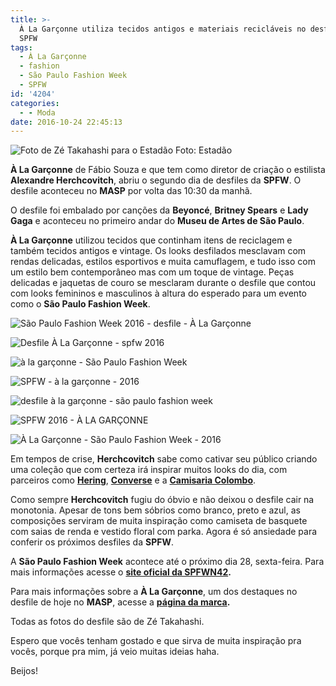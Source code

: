 ```yaml
---
title: >-
  À La Garçonne utiliza tecidos antigos e materiais recicláveis no desfile da
  SPFW
tags:
  - À La Garçonne
  - fashion
  - São Paulo Fashion Week
  - SPFW
id: '4204'
categories:
  - - Moda
date: 2016-10-24 22:45:13
---
```


![Foto de Zé Takahashi para o Estadão](http://natalia.blog.br/wp-content/uploads/2016/10/Desfile-À-La-Garçonne-spfw.jpg) Foto: Estadão

**À La Garçonne** de Fábio Souza e que tem como diretor de criação o estilista **Alexandre Herchcovitch**, abriu o segundo dia de desfiles da **SPFW**. O desfile aconteceu no **MASP** por volta das 10:30 da manhã.

O desfile foi embalado por canções da **Beyoncé**, **Britney Spears** e **Lady Gaga** e aconteceu no primeiro andar do **Museu de Artes de São Paulo**.

**À La Garçonne** utilizou tecidos que continham itens de reciclagem e também tecidos antigos e vintage. Os looks desfilados mesclavam com rendas delicadas, estilos esportivos e muita camuflagem, e tudo isso com um estilo bem contemporâneo mas com um toque de vintage. Peças delicadas e jaquetas de couro se mesclaram durante o desfile que contou com looks femininos e masculinos à altura do esperado para um evento como o **São Paulo Fashion Week**.

![São Paulo Fashion Week 2016 - desfile - À La Garçonne](http://natalia.blog.br/wp-content/uploads/2016/10/à-la-garçonne-spfw-2016.jpg)

![Desfile À La Garçonne - spfw 2016](http://natalia.blog.br/wp-content/uploads/2016/10/à-la-garçonne-são-paulo-fashion-week-2016.jpg)

![à la garçonne - São Paulo Fashion Week](http://natalia.blog.br/wp-content/uploads/2016/10/são-paulo-fashion-week-à-la-garçonne.jpg)

![SPFW - à la garçonne - 2016](http://natalia.blog.br/wp-content/uploads/2016/10/à-la-garçone-são-paulo-fashion-week.jpg)

![desfile à la garçonne - são paulo fashion week](http://natalia.blog.br/wp-content/uploads/2016/10/spfw-à-la-garçonne.jpg)

![SPFW 2016 - À LA GARÇONNE](http://natalia.blog.br/wp-content/uploads/2016/10/desfile-à-la-garçonne-são-paulo-fashion-week-2016.jpg)

![À La Garçonne - São Paulo Fashion Week - 2016](http://natalia.blog.br/wp-content/uploads/2016/10/spfw2016-à-la-garçonne.jpg)

Em tempos de crise, **Herchcovitch** sabe como cativar seu público criando uma coleção que com certeza irá inspirar muitos looks do dia, com parceiros como [**Hering**](http://www.hering.com.br/store/), [**Converse**](http://converse.com.br/) e a [**Camisaria Colombo**](http://www.camisariacolombo.com.br/).

Como sempre **Herchcovitch** fugiu do óbvio e não deixou o desfile cair na monotonia. Apesar de tons bem sóbrios como branco, preto e azul, as composições serviram de muita inspiração como camiseta de basquete com saias de renda e vestido floral com parka. Agora é só ansiedade para conferir os próximos desfiles da **SPFW**.

A **São Paulo Fashion Week** acontece até o próximo dia 28, sexta-feira. Para mais informações acesse o **[site oficial da SPFWN42](http://ffw.uol.com.br/spfw/n42/).**

Para mais informações sobre a **À La Garçonne**, um dos destaques no desfile de hoje no **MASP**, acesse a **[página da marca](http://ffw.uol.com.br/desfiles/sao-paulo/n42/a-la-garconne/1613949/).**

Todas as fotos do desfile são de Zé Takahashi.

Espero que vocês tenham gostado e que sirva de muita inspiração pra vocês, porque pra mim, já veio muitas ideias haha.

Beijos!
